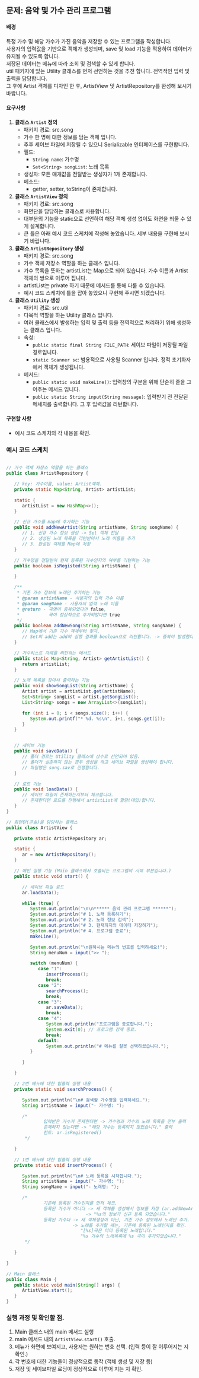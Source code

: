 ## 문제: 음악 및 가수 관리 프로그램

#### 배경
특정 가수 및 해당 가수가 가진 음악을 저장할 수 있는 프로그램을 작성합니다. <br>
사용자의 입력값을 기반으로 객체가 생성되며, save 및 load 기능을 적용하여 데이터가 유지될 수 있도록 합니다. <br>
저장된 데이터는 메뉴에 따라 조회 및 검색할 수 있게 합니다. <br>
util 패키지에 있는 Utility 클래스를 먼저 선언하는 것을 추천 합니다. 전역적인 입력 및 출력을 담당합니다. <br>
그 후에 Artist 객체를 디자인 한 후, ArtistView 및 ArtistRepository를 완성해 보시기 바랍니다.

#### 요구사항
1. **클래스 `Artist` 정의**
    - 패키지 경로: src.song
    - 가수 한 명에 대한 정보를 담는 객체 입니다.
    - 추후 세이브 파일에 저장될 수 있으니 Serializable 인터페이스를 구현합니다.
    - 필드:
        - `String name`: 가수명
        - `Set<String> songList`: 노래 목록
    - 생성자: 모든 매개값을 전달받는 생성자가 1개 존재합니다.
    - 메소드:
        - getter, setter, toString이 존재합니다.
          <br>
2. **클래스 `ArtistView` 정의**
    - 패키지 경로: src.song
    - 화면단을 담당하는 클래스로 사용합니다.
    - 대부분의 기능을 static으로 선언하여 해당 객체 생성 없이도 화면을 띄울 수 있게 설계합니다.
    - 큰 틀은 아래 예시 코드 스케치에 작성해 놓았습니다. 세부 내용을 구현해 보시기 바랍니다.
      <br>
3. **클래스 `ArtistRepository` 생성**
    - 패키지 경로: src.song
    - 가수 객체 저장소 역할을 하는 클래스 입니다.
    - 가수 목록을 뜻하는 artistList는 Map으로 되어 있습니다. 가수 이름과 Artist 객체의 쌍으로 이루어 집니다.
    - artistList는 private 하기 때문에 메서드를 통해 다룰 수 있습니다.
    - 예시 코드 스케치에 틀을 잡아 놓았으니 구현해 주시면 되겠습니다.
      <br>
4. **클래스 `Utility` 생성**
    - 패키지 경로: src.util
    - 다목적 역할을 하는 Utility 클래스 입니다.
    - 여러 클래스에서 발생하는 입력 및 출력 등을 전역적으로 처리하기 위해 생성하는 클래스 입니다.
    - 속성:
        - `public static final String FILE_PATH`: 세이브 파일이 저장될 파일 경로입니다.
        - `static Scanner sc`: 범용적으로 사용될 Scanner 입니다. 정적 초기화자에서 객체가 생성됩니다.
    - 메서드:
        - `public static void makeLine()`: 입력창의 구분을 위해 단순히 줄을 그어주는 메서드 입니다.
        - `public static String input(String message)`: 입력받기 전 전달된 메세지를 출력합니다. 그 후 입력값을 리턴합니다.

#### 구현할 사항
- 예시 코드 스케치의 각 내용을 확인.

### 예시 코드 스케치
```java

// 가수 객체 저장소 역할을 하는 클래스
public class ArtistRepository {

   // key: 가수이름, value: Artist객체.
   private static Map<String, Artist> artistList;

   static {
      artistList = new HashMap<>();
   }

   // 신규 가수를 map에 추가하는 기능
   public void addNewArtist(String artistName, String songName) {
      // 1. 신규 가수 정보 생성 -> Set 객체 전달
      // 2. 생성된 노래 목록을 리턴받아서 노래 이름을 추가
      // 3. 완성된 객체를 Map에 저장
   }

   // 가수명을 전달받아 현재 등록된 가수인지의 여부를 리턴하는 기능
   public boolean isRegisted(String artistName) {

   }

   /**
    * 기존 가수 정보에 노래만 추가하는 기능
    * @param artistName - 사용자의 입력 가수 이름
    * @param songName - 사용자의 입력 노래 이름
    * @return - 곡명이 중복되었다면 false,
    *           곡이 정상적으로 추가되었다면 true
    */
   public boolean addNewSong(String artistName, String songName) {
      // Map에서 기존 가수 객체부터 찾자.
      // Set의 add는 add의 실행 결과를 boolean으로 리턴합니다. -> 중복이 발생했다면 객체가 추가되지 않고 false를 리턴.
   }

   // 가수리스트 자체를 리턴하는 메서드
   public static Map<String, Artist> getArtistList() {
      return artistList;
   }

   // 노래 목록을 찾아서 출력하는 기능
   public void showSongList(String artistName) {
      Artist artist = artistList.get(artistName);
      Set<String> songList = artist.getSongList();
      List<String> songs = new ArrayList<>(songList);

      for (int i = 0; i < songs.size(); i++) {
         System.out.printf("* %d. %s\n", i+1, songs.get(i));
      }
   }


   // 세이브 기능
   public void saveData() {
      // 폴더 경로는 Utility 클래스에 상수로 선언되어 있음.
      // 폴더가 실존하지 않는 경우 생성을 하고 세이브 파일을 생성해야 합니다.
      // 파일명은 song.sav로 진행합니다.
   }

   // 로드 기능
   public void loadData() {
      // 세이브 파일이 존재하는지부터 체크합니다.
      // 존재한다면 로드를 진행해서 artistList에 할당(대입)합니다.
   }
}
```

```java
// 화면단(콘솔)을 담당하는 클래스
public class ArtistView {

   private static ArtistRepository ar;

   static {
      ar = new ArtistRepository();
   }

   // 메인 실행 기능 (Main 클래스에서 호출되는 프로그램의 시작 부분입니다.)
   public static void start() {

      // 세이브 파일 로드
      ar.loadData();

      while (true) {
         System.out.println("\n\n****** 음악 관리 프로그램 ******");
         System.out.println("# 1. 노래 등록하기");
         System.out.println("# 2. 노래 정보 검색");
         System.out.println("# 3. 현재까지의 데이터 저장하기");
         System.out.println("# 4. 프로그램 종료");
         makeLine();

         System.out.println("\n원하시는 메뉴의 번호를 입력하세요!");
         String menuNum = input(">> ");

         switch (menuNum) {
            case "1":
               insertProcess();
               break;
            case "2":
               searchProcess();
               break;
            case "3":
               ar.saveData();
               break;
            case "4":
               System.out.println("프로그램을 종료합니다.");
               System.exit(0); // 프로그램 강제 종료.
               break;
            default:
               System.out.println("# 메뉴를 잘못 선택하셨습니다.");
         }

      }

   }

   // 2번 메뉴에 대한 입출력 실행 내용
   private static void searchProcess() {

      System.out.println("\n# 검색할 가수명을 입력하세요.");
      String artistName = input("- 가수명: ");

      /*
              입력받은 가수가 존재한다면 -> 가수명과 가수의 노래 목록을 전부 출력
              존재하지 않는다면 -> "해당 가수는 등록되지 않았습니다." 출력
              힌트: ar.isRegistered()
       */

   }

   // 1번 메뉴에 대한 입출력 실행 내용
   private static void insertProcess() {

      System.out.println("\n# 노래 등록을 시작합니다.");
      String artistName = input("- 가수명: ");
      String songName = input("- 노래명: ");

      /*
              기존에 등록된 가수인지를 먼저 체크.
              등록된 가수가 아니다 -> 새 객체를 생성해서 정보를 저장 (ar.addNewArtist())
                              -> "%s의 정보가 신규 등록 되었습니다."
              등록된 가수다 -> 새 객체생성이 아닌, 기존 가수 정보에서 노래만 추가.
                         -> 노래를 추가할 때는, 기존에 등록된 노래인지를 확인.
                            "[%s]곡은 이미 등록된 노래입니다."
                            "%s 가수의 노래목록에 %s 곡이 추가되었습니다."
       */

   }

}
```

```java
// Main 클래스
public class Main {
   public static void main(String[] args) {
      ArtistView.start();
   }
}
```

### 실행 과정 및 확인할 점.
1. Main 클래스 내의 main 메서드 실행
2. main 메서드 내의 `ArtistView.start()` 호출.
3. 메뉴가 화면에 보여지고, 사용자는 원하는 번호 선택. (입력 등이 잘 이루어지는 지 확인.)
4. 각 번호에 대한 기능들이 정상적으로 동작 (객체 생성 및 저장 등)
5. 저장 및 세이브파일 로딩이 정상적으로 이루어 지는 지 확인.